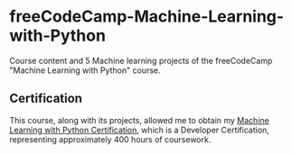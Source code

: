 # freeCodeCamp-Machine-Learning-with-Python
Course content and 5 Machine learning projects of the freeCodeCamp "Machine Learning with Python" course.

## Certification
This course, along with its projects, allowed me to obtain my <a href="https://www.freecodecamp.org/certification/skupperr/machine-learning-with-python-v7">Machine Learning with Python Certification</a>, which is a Developer Certification, representing approximately 400 hours of coursework.
